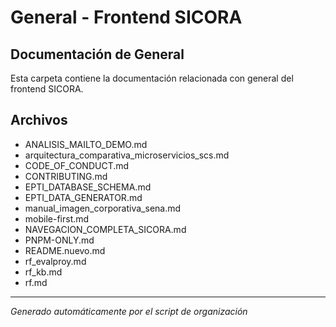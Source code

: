 # General - Frontend SICORA

## Documentación de General

Esta carpeta contiene la documentación relacionada con general del frontend SICORA.

## Archivos

- ANALISIS_MAILTO_DEMO.md
- arquitectura_comparativa_microservicios_scs.md
- CODE_OF_CONDUCT.md
- CONTRIBUTING.md
- EPTI_DATABASE_SCHEMA.md
- EPTI_DATA_GENERATOR.md
- manual_imagen_corporativa_sena.md
- mobile-first.md
- NAVEGACION_COMPLETA_SICORA.md
- PNPM-ONLY.md
- README.nuevo.md
- rf_evalproy.md
- rf_kb.md
- rf.md

---

_Generado automáticamente por el script de organización_
